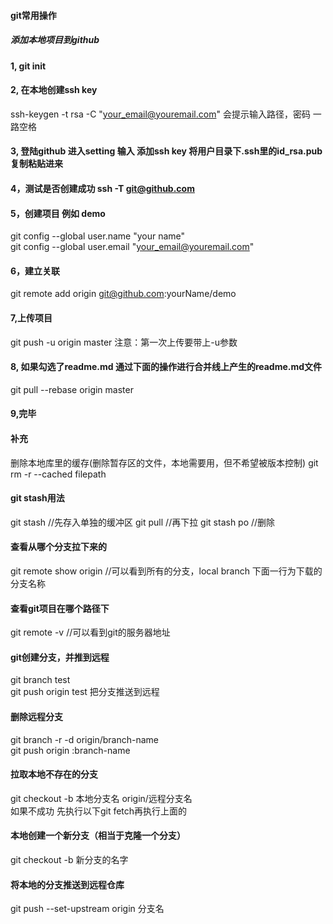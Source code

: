 #### git常用操作
##### 添加本地项目到github
#### 1, git init
#### 2, 在本地创建ssh key
ssh-keygen -t rsa -C "your_email@youremail.com" 
会提示输入路径，密码 一路空格
#### 3, 登陆github 进入setting 输入 添加ssh key 将用户目录下.ssh里的id_rsa.pub复制粘贴进来
#### 4，测试是否创建成功 ssh -T git@github.com 
#### 5，创建项目 例如 demo
git config --global user.name "your name"  
git config --global user.email "your_email@youremail.com" 
#### 6，建立关联
git remote add origin git@github.com:yourName/demo
#### 7,上传项目
git push -u origin master 
注意：第一次上传要带上-u参数
#### 8, 如果勾选了readme.md 通过下面的操作进行合并线上产生的readme.md文件
git pull --rebase origin master
#### 9,完毕

#### 补充
删除本地库里的缓存(删除暂存区的文件，本地需要用，但不希望被版本控制)
git rm -r --cached filepath
#### git stash用法
git stash //先存入单独的缓冲区
git pull  //再下拉
git stash po //删除
#### 查看从哪个分支拉下来的
git remote show origin //可以看到所有的分支，local branch 下面一行为下载的分支名称
#### 查看git项目在哪个路径下
git remote -v //可以看到git的服务器地址
#### git创建分支，并推到远程
git branch test  
git push origin test 把分支推送到远程  
#### 删除远程分支
git branch -r -d origin/branch-name  
git push origin :branch-name  
#### 拉取本地不存在的分支
git checkout -b 本地分支名 origin/远程分支名  
如果不成功 先执行以下git fetch再执行上面的
#### 本地创建一个新分支（相当于克隆一个分支）
git checkout -b 新分支的名字
#### 将本地的分支推送到远程仓库
git push --set-upstream origin 分支名

